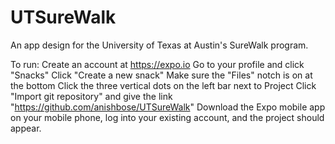 # UTSureWalk

An app design for the University of Texas at Austin's SureWalk program.


To run:
Create an account at https://expo.io
Go to your profile and click "Snacks"
Click "Create a new snack"
Make sure the "Files" notch is on at the bottom
Click the three vertical dots on the left bar next to Project
Click "Import git repository" and give the link "https://github.com/anishbose/UTSureWalk"
Download the Expo mobile app on your mobile phone, log into your existing account, and the project should appear.
